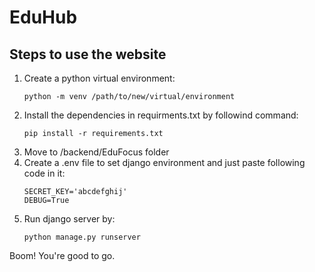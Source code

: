 # EduHub

## Steps to use the website
1. Create a python virtual environment:
   ```
   python -m venv /path/to/new/virtual/environment
   ```
2. Install the dependencies in requirments.txt by followind command:
   ```
   pip install -r requirements.txt
   ```
3. Move to /backend/EduFocus folder
4. Create a .env file to set django environment and just paste following code in it:
   ```
   SECRET_KEY='abcdefghij'
   DEBUG=True
   ```
6. Run django server by:
   ```
   python manage.py runserver
   ```
Boom! You're good to go.

